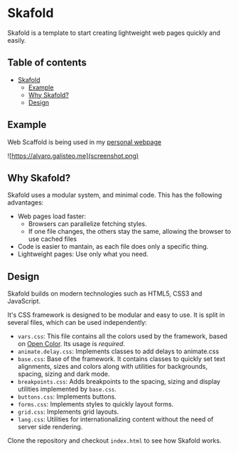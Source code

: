 # Skafold

Skafold is a template to start creating lightweight web pages quickly and easily.

## Table of contents

- [Skafold](#skafold)
  - [Example](#example)
  - [Why Skafold?](#why-skafold)
  - [Design](#design)

## Example

Web Scaffold is being used in my [personal webpage](https://alvaro.galisteo.me)

![https://alvaro.galisteo.me](screenshot.png)

## Why Skafold?

Skafold uses a modular system, and minimal code. This has the following advantages:

- Web pages load faster:
    - Browsers can parallelize fetching styles.
    - If one file changes, the others stay the same, allowing the browser to use cached files
- Code is easier to mantain, as each file does only a specific thing.
- Lightweight pages: Use only what you need.


## Design

Skafold builds on modern technologies such as HTML5, CSS3 and JavaScript.

It's CSS framework is designed to be modular and easy to use. It is split in several files, which can be used independently:

- `vars.css`: This file contains all the colors used by the framework, based on [Open Color](https://yeun.github.io/open-color/). Its usage is *required*.
- `animate.delay.css`: Implements classes to add delays to animate.css
- `base.css`: Base of the framework. It contains classes to quickly set text alignments, sizes and colors along with utilities for backgrounds, spacing, sizing and dark mode.
- `breakpoints.css`: Adds breakpoints to the spacing, sizing and display utilities implemented by `base.css`.
- `buttons.css`: Implements buttons.
- `forms.css`: Implements styles to quickly layout forms.
- `grid.css`: Implements grid layouts.
- `lang.css`: Utilities for internationalizing content without the need of server side rendering.

Clone the repository and checkout `index.html` to see how Skafold works.
